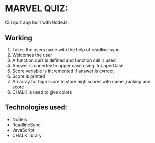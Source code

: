 # MARVEL QUIZ:
CLI quiz app built with NodeJs.

## Working
1. Takes the users name with the help of readline-sync
2. Welcomes the user
3. A function quiz is defined and function call is used
4. Answer is conerted to upper case using .toUpperCase
5. Score variable is incremented if answer is correct
6. Score is printed
7. An array for high score to store high scores with name ,ranking and score
8. CHALK is used to give colors
## Technologies used:
- Nodejs
- ReadlineSync
- JavaScript
- CHALK library